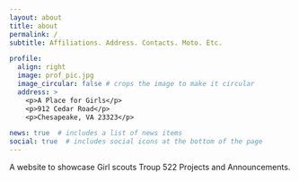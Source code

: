 ```yaml
---
layout: about
title: about
permalink: /
subtitle: Affiliations. Address. Contacts. Moto. Etc.

profile:
  align: right
  image: prof_pic.jpg
  image_circular: false # crops the image to make it circular
  address: >
    <p>A Place for Girls</p>
    <p>912 Cedar Road</p>
    <p>Chesapeake, VA 23323</p>

news: true  # includes a list of news items
social: true  # includes social icons at the bottom of the page
---
```


A website to showcase Girl scouts Troup 522 Projects and Announcements.


